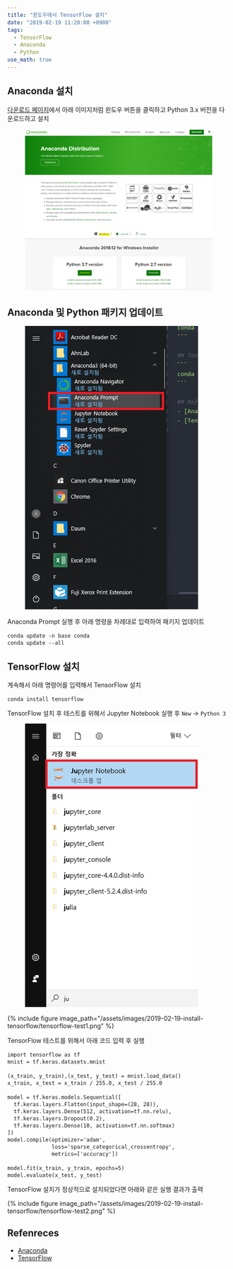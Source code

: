 ```yaml
---
title: "윈도우에서 TensorFlow 설치"
date: "2019-02-19 11:20:00 +0900"
tags:
  - TensorFlow
  - Anaconda
  - Python
use_math: true
---
```


## Anaconda 설치
[다운로드 페이지](https://www.anaconda.com/distribution/)에서 아래 이미지처럼 윈도우 버튼을 클릭하고 Python 3.x 버전을 다운로드하고 설치

<figure>
<img src="/assets/images/2019-02-19-install-tensorflow/anaconda-download.png">
</figure>

## Anaconda 및 Python 패키지 업데이트
<figure>
<img src="/assets/images/2019-02-19-install-tensorflow/anaconda-prompt.png" style="width:392px">
</figure>

Anaconda Prompt 실행 후 아래 명령을 차례대로 입력하여 패키지 업데이트

```
conda update -n base conda
conda update --all
```

## TensorFlow 설치
계속해서 아래 명령어를 입력해서 TensorFlow 설치
```
conda install tensorflow
```

TensorFlow 설치 후 테스트를 위해서 Jupyter Notebook 실행 후 `New` -> `Python 3`

<figure>
<img src="/assets/images/2019-02-19-install-tensorflow/jupyter-notebook.png" style="width:392px">
</figure>

{%
include figure
image_path="/assets/images/2019-02-19-install-tensorflow/tensorflow-test1.png"
%}

TensorFlow 테스트를 위해서 아래 코드 입력 후 실행

```
import tensorflow as tf
mnist = tf.keras.datasets.mnist

(x_train, y_train),(x_test, y_test) = mnist.load_data()
x_train, x_test = x_train / 255.0, x_test / 255.0

model = tf.keras.models.Sequential([
  tf.keras.layers.Flatten(input_shape=(28, 28)),
  tf.keras.layers.Dense(512, activation=tf.nn.relu),
  tf.keras.layers.Dropout(0.2),
  tf.keras.layers.Dense(10, activation=tf.nn.softmax)
])
model.compile(optimizer='adam',
              loss='sparse_categorical_crossentropy',
              metrics=['accuracy'])

model.fit(x_train, y_train, epochs=5)
model.evaluate(x_test, y_test)
```

TensorFlow 설치가 정상적으로 설치되었다면 아래와 같은 실행 결과가 출력

{%
include figure
image_path="/assets/images/2019-02-19-install-tensorflow/tensorflow-test2.png"
%}

## Refenreces
- [Anaconda](https://www.anaconda.com/)
- [TensorFlow](https://www.tensorflow.org/)
